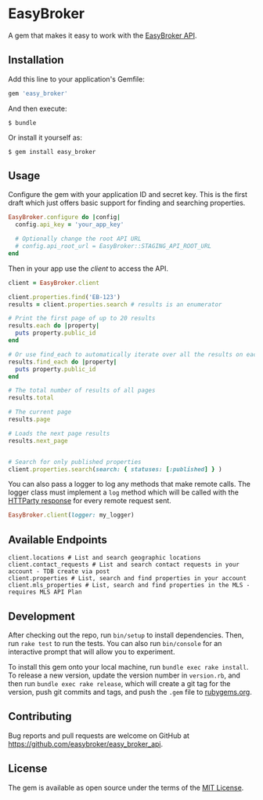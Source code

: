 # EasyBroker

A gem that makes it easy to work with the [EasyBroker API](https://api.easybroker.com/).

## Installation

Add this line to your application's Gemfile:

```ruby
gem 'easy_broker'
```

And then execute:

    $ bundle

Or install it yourself as:

    $ gem install easy_broker

## Usage

Configure the gem with your application ID and secret key. This is the first draft which
just offers basic support for finding and searching properties.

```ruby
EasyBroker.configure do |config|
  config.api_key = 'your_app_key'

  # Optionally change the root API URL
  # config.api_root_url = EasyBroker::STAGING_API_ROOT_URL
end
```

Then in your app use the _client_ to access the API.

```ruby
client = EasyBroker.client

client.properties.find('EB-123')
results = client.properties.search # results is an enumerator

# Print the first page of up to 20 results
results.each do |property|
  puts property.public_id
end

# Or use find_each to automatically iterate over all the results on each page
results.find_each do |property|
  puts property.public_id
end

# The total number of results of all pages
results.total 

# The current page
results.page 

# Loads the next page results
results.next_page 


# Search for only published properties
client.properties.search(search: { statuses: [:published] } )
```

You can also pass a logger to log any methods that make remote calls. The logger class must implement a `log` method which will be called with the [HTTParty response](https://www.rubydoc.info/github/jnunemaker/httparty/HTTParty/Response) for every remote request sent.

```ruby
EasyBroker.client(logger: my_logger)
```

## Available Endpoints

```
client.locations # List and search geographic locations
client.contact_requests # List and search contact requests in your account - TDB create via post
client.properties # List, search and find properties in your account
client.mls_properties # List, search and find properties in the MLS - requires MLS API Plan
```

## Development

After checking out the repo, run `bin/setup` to install dependencies. Then, run `rake test` to run the tests. You can also run `bin/console` for an interactive prompt that will allow you to experiment.

To install this gem onto your local machine, run `bundle exec rake install`. To release a new version, update the version number in `version.rb`, and then run `bundle exec rake release`, which will create a git tag for the version, push git commits and tags, and push the `.gem` file to [rubygems.org](https://rubygems.org).

## Contributing

Bug reports and pull requests are welcome on GitHub at https://github.com/easybroker/easy_broker_api.

## License

The gem is available as open source under the terms of the [MIT License](https://opensource.org/licenses/MIT).
